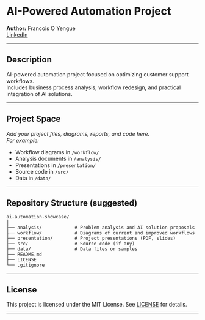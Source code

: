# AI-Powered Automation Project

**Author:** Francois O Yengue  
[LinkedIn](https://www.linkedin.com/feed/)

---

## Description

AI-powered automation project focused on optimizing customer support workflows.  
Includes business process analysis, workflow redesign, and practical integration of AI solutions.

---

## Project Space

_Add your project files, diagrams, reports, and code here.  
For example:_
- Workflow diagrams in `/workflow/`
- Analysis documents in `/analysis/`
- Presentations in `/presentation/`
- Source code in `/src/`
- Data in `/data/`

---

## Repository Structure (suggested)

```
ai-automation-showcase/
│
├── analysis/            # Problem analysis and AI solution proposals
├── workflow/            # Diagrams of current and improved workflows
├── presentation/        # Project presentations (PDF, slides)
├── src/                 # Source code (if any)
├── data/                # Data files or samples
├── README.md
├── LICENSE
└── .gitignore
```

---

## License

This project is licensed under the MIT License. See [LICENSE](LICENSE) for details.

---